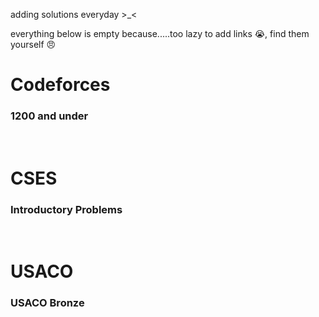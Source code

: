 adding solutions everyday >_<
 
everything below is empty because.....too lazy to add links 😭, find them yourself 😠
 
# Codeforces

### 1200 and under

 
<br />
  
# CSES

### Introductory Problems

<br />
  
# USACO  

### USACO Bronze  


<br />
